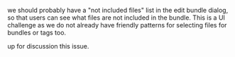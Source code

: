 we should probably have a "not included files" list in the edit bundle dialog, so that users can see what files are not included in the bundle. This is a UI challenge as we do not already have friendly patterns for selecting files for bundles or tags too.

up for discussion this issue.
